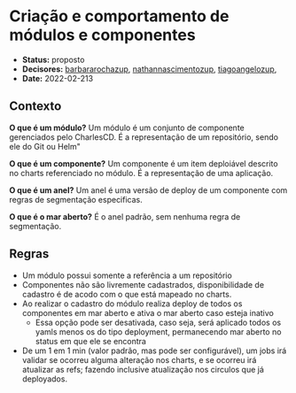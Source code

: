 # Criação e comportamento de módulos e componentes

- **Status:** proposto
- **Decisores:** [barbararochazup](https://github.com/barbararochazup), [nathannascimentozup](https://github.com/author:nathannascimentozup), [tiagoangelozup](https://github.com/tiagoangelozup), 
- **Date:** 2022-02-213

## Contexto

**O que é um módulo?** Um módulo é um conjunto de componente gerenciados pelo CharlesCD. É a representação de um repositório, sendo ele do Git ou Helm"

**O que é um componente?** Um componente é um item deploiável descrito no charts referenciado no módulo. É a representação de uma aplicação.

**O que é um anel?** Um anel é uma versão de deploy de um componente com regras de segmentação especificas.

**O que é o mar aberto?** É o anel padrão, sem nenhuma regra de segmentação.

## Regras
- Um módulo possui somente a referência a um repositório 
- Componentes não são livremente cadastrados, disponibilidade de cadastro é de acodo com o que está mapeado no charts.
- Ao realizar o cadastro do módulo realiza deploy de todos os componentes em mar aberto e ativa o mar aberto caso esteja inativo
    - Essa opção pode ser desativada, caso seja, será aplicado todos os yamls menos os do tipo deployment, permanecendo mar aberto no status em que ele se encontra
- De um 1 em 1 min (valor padrão, mas pode ser configurável), um jobs irá validar se ocorreu alguma alteração nos charts, e se ocorreu irá atualizar as refs; fazendo inclusive atualização nos circulos que já deployados.



